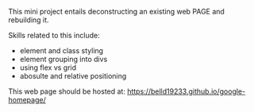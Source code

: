 This mini project entails deconstructing an existing web PAGE and rebuilding it. 

Skills related to this include:

- element and class styling
- element grouping into divs
- using flex vs grid
- abosulte and relative positioning

This web page should be hosted at:
https://belld19233.github.io/google-homepage/